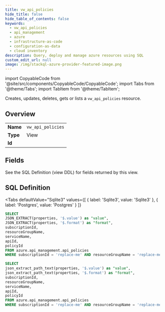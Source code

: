 ```yaml
--- 
title: vw_api_policies
hide_title: false
hide_table_of_contents: false
keywords:
  - vw_api_policies
  - api_management
  - azure
  - infrastructure-as-code
  - configuration-as-data
  - cloud inventory
description: Query, deploy and manage azure resources using SQL
custom_edit_url: null
image: /img/stackql-azure-provider-featured-image.png
---
```


import CopyableCode from '@site/src/components/CopyableCode/CopyableCode';
import Tabs from '@theme/Tabs';
import TabItem from '@theme/TabItem';

Creates, updates, deletes, gets or lists a <code>vw_api_policies</code> resource.

## Overview
<table><tbody>
<tr><td><b>Name</b></td><td><code>vw_api_policies</code></td></tr>
<tr><td><b>Type</b></td><td>View</td></tr>
<tr><td><b>Id</b></td><td><CopyableCode code="azure.api_management.vw_api_policies" /></td></tr>
</tbody></table>

## Fields

See the SQL Definition (view DDL) for fields returned by this view.

## SQL Definition

<Tabs
defaultValue="Sqlite3"
values={[
{ label: 'Sqlite3', value: 'Sqlite3' },
{ label: 'Postgres', value: 'Postgres' }
]}
>
<TabItem value="Sqlite3">

```sql
SELECT
JSON_EXTRACT(properties, '$.value') as "value",
JSON_EXTRACT(properties, '$.format') as "format",
subscriptionId,
resourceGroupName,
serviceName,
apiId,
policyId
FROM azure.api_management.api_policies
WHERE subscriptionId = 'replace-me' AND resourceGroupName = 'replace-me' AND serviceName = 'replace-me' AND apiId = 'replace-me';
```

</TabItem>
<TabItem value="Postgres">

```sql
SELECT
json_extract_path_text(properties, '$.value') as "value",
json_extract_path_text(properties, '$.format') as "format",
subscriptionId,
resourceGroupName,
serviceName,
apiId,
policyId
FROM azure.api_management.api_policies
WHERE subscriptionId = 'replace-me' AND resourceGroupName = 'replace-me' AND serviceName = 'replace-me' AND apiId = 'replace-me';
```

</TabItem>
</Tabs>
